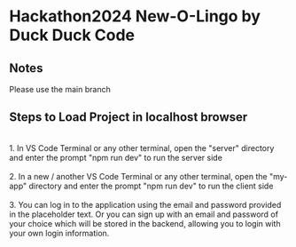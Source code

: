 # Hackathon2024 New-O-Lingo by Duck Duck Code
## Notes
Please use the main branch<br/>

## Steps to Load Project in localhost browser
<br/>
1. In VS Code Terminal or any other terminal, open the "server" directory and enter the prompt "npm run dev" to run the server side<br/><br/>
2. In a new / another VS Code Terminal or any other terminal, open the "my-app" directory and enter the prompt "npm run dev" to run the client side<br/><br/>
3. You can log in to the application using the email and password provided in the placeholder text. Or you can sign up with an email and password of your choice which will be stored in the backend, allowing you to login with your own login information.
